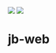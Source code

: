 ![](https://github.com/dounine/jb-web/workflows/Node.js%20CI/badge.svg) ![](https://img.shields.io/github/license/dounine/jb-web)

# jb-web
